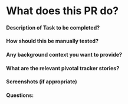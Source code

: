 # What does this PR do?

#### Description of Task to be completed?

#### How should this be manually tested?

#### Any background context you want to provide?

#### What are the relevant pivotal tracker stories?

#### Screenshots (if appropriate)

#### Questions:
